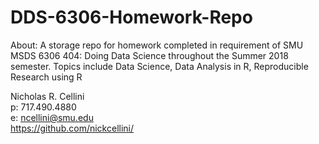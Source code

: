# DDS-6306-Homework-Repo
About: A storage repo for homework completed in requirement of SMU MSDS 6306 404: Doing Data Science throughout the Summer 2018 semester. Topics include Data Science, Data Analysis in R, Reproducible Research using R

Nicholas R. Cellini  
p: 717.490.4880  
e: ncellini@smu.edu  
https://github.com/nickcellini/  
